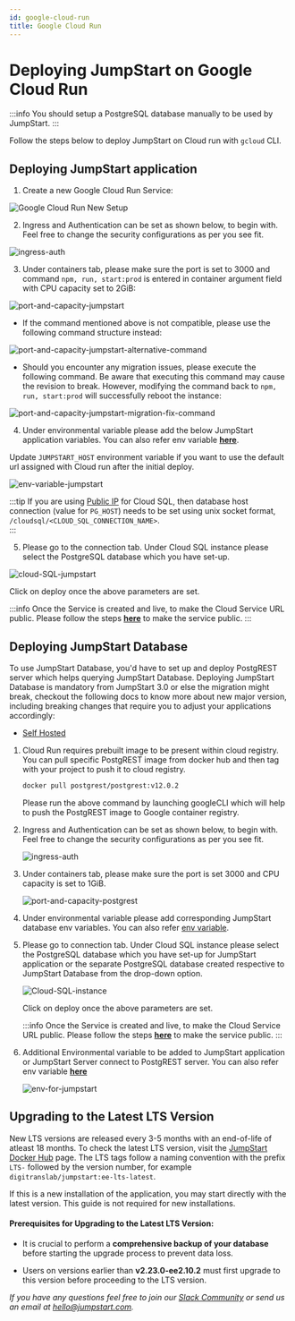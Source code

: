 ```yaml
---
id: google-cloud-run
title: Google Cloud Run
---
```


# Deploying JumpStart on Google Cloud Run

:::info
You should setup a PostgreSQL database manually to be used by JumpStart.
:::

Follow the steps below to deploy JumpStart on Cloud run with `gcloud` CLI.

## Deploying JumpStart application
1. Create a new Google Cloud Run Service:

<div style={{textAlign: 'left'}}>
  <img className="screenshot-full" src="/img/cloud-run/google-cloud-run-setup.png" alt="Google Cloud Run New Setup" />
</div>

2. Ingress and Authentication can be set as shown below, to begin with. Feel free to change the security configurations as per you see fit.

  <div style={{textAlign: 'center'}}>
  <img className="screenshot-full" src="/img/cloud-run/ingress-auth.png" alt="ingress-auth" />
  </div>

3. Under containers tab, please make sure the port is set to 3000 and command `npm, run, start:prod` is entered in container argument field with CPU capacity set to 2GiB:

  <div style={{textAlign: 'center'}}>
  <img className="screenshot-full" src="/img/cloud-run/port-and-capacity-postgrest-v2.png" alt="port-and-capacity-jumpstart" />
  </div>


- If the command mentioned above is not compatible, please use the following command structure instead:

 <div style={{textAlign: 'center'}}>
  <img className="screenshot-full" src="/img/cloud-run/port-and-capacity-postgrest-alternative-command.png" alt="port-and-capacity-jumpstart-alternative-command" />
  </div>

- Should you encounter any migration issues, please execute the following command. Be aware that executing this command may cause the revision to break. However, modifying the command back to `npm, run, start:prod` will successfully reboot the instance:

 <div style={{textAlign: 'center'}}>
  <img className="screenshot-full" src="/img/cloud-run/port-and-capacity-postgrest-migration-fix-command.png" alt="port-and-capacity-jumpstart-migration-fix-command" />
  </div>

4. Under environmental variable please add the below JumpStart application variables. You can also refer env variable [**here**](/docs/setup/env-vars). 

  Update `JUMPSTART_HOST` environment variable if you want to use the default url assigned with Cloud run after the initial deploy.

  <div style={{textAlign: 'center'}}>
  <img className="screenshot-full" src="/img/cloud-run/env-variable-jumpstart.png" alt="env-variable-jumpstart" />
  </div>

:::tip
If you are using [Public IP](https://cloud.google.com/sql/docs/postgres/connect-run) for Cloud SQL, then database host connection (value for `PG_HOST`) needs to be set using unix socket format, `/cloudsql/<CLOUD_SQL_CONNECTION_NAME>`.  
:::


5. Please go to the connection tab. Under Cloud SQL instance please select the PostgreSQL database which you have set-up.

  <div style={{textAlign: 'center'}}>
  <img className="screenshot-full" src="/img/cloud-run/cloud-SQL-jumpstart.png" alt="cloud-SQL-jumpstart" />
  </div>


Click on deploy once the above parameters are set. 

:::info
Once the Service is created and live, to make the  Cloud Service URL public. Please follow the steps [**here**](https://cloud.google.com/run/docs/securing/managing-access) to make the service public.
:::

## Deploying JumpStart Database 

To use JumpStart Database, you'd have to set up and deploy PostgREST server which helps querying JumpStart Database. Deploying JumpStart Database is mandatory from JumpStart 3.0 or else the migration might break, checkout the following docs to know more about new major version, including breaking changes that require you to adjust your applications accordingly:
- [Self Hosted](/docs/setup/upgrade-to-v3)

1. Cloud Run requires prebuilt image to be present within cloud registry. You can pull specific PostgREST image from docker hub and then tag with your project to push it to cloud registry.
    ```bash
    docker pull postgrest/postgrest:v12.0.2
    ```

    Please run the above command by launching googleCLI which will help to push the PostgREST image to Google container registry. 

2. Ingress and Authentication can be set as shown below, to begin with. Feel free to change the security configurations as per you see fit.

    <img className="screenshot-full" src="/img/cloud-run/ingress-auth.png" alt="ingress-auth" />


3. Under containers tab, please make sure the port is set 3000 and CPU capacity is set to 1GiB.

    <img className="screenshot-full" src="/img/cloud-run/port-and-capacity-postgrest.png" alt="port-and-capacity-postgrest" />
  
4. Under environmental variable please add corresponding JumpStart database env variables. You can also refer [env variable](/docs/setup/env-vars/#enable-jumpstart-database-required).

5. Please go to connection tab. Under Cloud SQL instance please select the PostgreSQL database which you have set-up for JumpStart application or the separate PostgreSQL database created respective to JumpStart Database from the drop-down option.

    <img className="screenshot-full" src="/img/cloud-run/Cloud-SQL-instance.png" alt="Cloud-SQL-instance" />

    Click on deploy once the above parameters are set. 

    :::info
    Once the Service is created and live, to make the  Cloud Service URL public. Please follow the steps [**here**](https://cloud.google.com/run/docs/securing/managing-access) to make the service public.
    :::

6. Additional Environmental variable to be added to JumpStart application or JumpStart Server connect to PostgREST server. You can also refer env variable [**here**](./env-vars/#enable-jumpstart-database-required)

    <img className="screenshot-full" src="/img/cloud-run/env-for-jumpstart.png" alt="env-for-jumpstart" />

## Upgrading to the Latest LTS Version

New LTS versions are released every 3-5 months with an end-of-life of atleast 18 months. To check the latest LTS version, visit the [JumpStart Docker Hub](https://hub.docker.com/r/digitranslab/jumpstart/tags) page. The LTS tags follow a naming convention with the prefix `LTS-` followed by the version number, for example `digitranslab/jumpstart:ee-lts-latest`.

If this is a new installation of the application, you may start directly with the latest version. This guide is not required for new installations.

#### Prerequisites for Upgrading to the Latest LTS Version:

- It is crucial to perform a **comprehensive backup of your database** before starting the upgrade process to prevent data loss.

- Users on versions earlier than **v2.23.0-ee2.10.2** must first upgrade to this version before proceeding to the LTS version.

*If you have any questions feel free to join our [Slack Community](https://jumpstart.com/slack) or send us an email at hello@jumpstart.com.*
